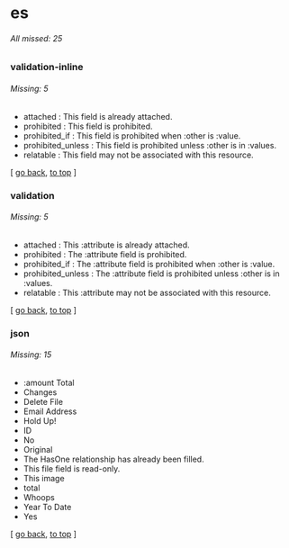 # es

###### All missed: 25


### validation-inline

###### Missing: 5

* attached : This field is already attached.
* prohibited : This field is prohibited.
* prohibited_if : This field is prohibited when :other is :value.
* prohibited_unless : This field is prohibited unless :other is in :values.
* relatable : This field may not be associated with this resource.


[ [go back](../TODO.md), [to top](#) ]

### validation

###### Missing: 5

* attached : This :attribute is already attached.
* prohibited : The :attribute field is prohibited.
* prohibited_if : The :attribute field is prohibited when :other is :value.
* prohibited_unless : The :attribute field is prohibited unless :other is in :values.
* relatable : This :attribute may not be associated with this resource.


[ [go back](../TODO.md), [to top](#) ]

### json

###### Missing: 15

* :amount Total
* Changes
* Delete File
* Email Address
* Hold Up!
* ID
* No
* Original
* The HasOne relationship has already been filled.
* This file field is read-only.
* This image
* total
* Whoops
* Year To Date
* Yes


[ [go back](../TODO.md), [to top](#) ]

